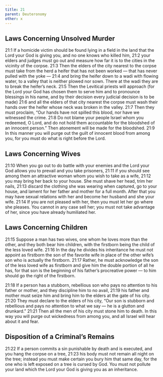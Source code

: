 ```yaml
---
title: 21
parent: Deuteronomy
other: x
---
```


## Laws Concerning Unsolved Murder

<a name="21:1">21:1</a> If a homicide victim should be found lying in a field in the land that the Lord your God is giving you, and no one knows who killed him, <a name="21:2">21:2</a> your elders and judges must go out and measure how far it is to the cities in the vicinity of the corpse. <a name="21:3">21:3</a> Then the elders of the city nearest to the corpse must take from the herd a heifer that has not been worked — that has never pulled with the yoke —  <a name="21:4">21:4</a> and bring the heifer down to a wadi with flowing water, to a valley that is neither plowed nor sown. There at the wadi they are to break the heifer’s neck. <a name="21:5">21:5</a> Then the Levitical priests will approach (for the Lord your God has chosen them to serve him and to pronounce blessings in his name, and by their decision every judicial decision is to be made) <a name="21:6">21:6</a> and all the elders of that city nearest the corpse must wash their hands over the heifer whose neck was broken in the valley. <a name="21:7">21:7</a> Then they must proclaim, “Our hands have not spilled this blood, nor have we witnessed the crime. <a name="21:8">21:8</a> Do not blame your people Israel whom you redeemed, O Lord, and do not hold them accountable for the bloodshed of an innocent person.” Then atonement will be made for the bloodshed. <a name="21:9">21:9</a> In this manner you will purge out the guilt of innocent blood from among you, for you must do what is right before the Lord.

## Laws Concerning Wives

<a name="21:10">21:10</a> When you go out to do battle with your enemies and the Lord your God allows you to prevail and you take prisoners, <a name="21:11">21:11</a> if you should see among them an attractive woman whom you wish to take as a wife, <a name="21:12">21:12</a> you may bring her back to your house. She must shave her head, trim her nails, <a name="21:13">21:13</a> discard the clothing she was wearing when captured, go to your house, and lament for her father and mother for a full month. After that you may have sexual relations with her and become her husband and she your wife. <a name="21:14">21:14</a> If you are not pleased with her, then you must let her go where she pleases. You cannot in any case sell her; you must not take advantage of her, since you have already humiliated her.

## Laws Concerning Children

<a name="21:15">21:15</a> Suppose a man has two wives, one whom he loves more than the other, and they both bear him children, with the firstborn being the child of the less loved wife. <a name="21:16">21:16</a> In the day he divides his inheritance he must not appoint as firstborn the son of the favorite wife in place of the other wife’s son who is actually the firstborn. <a name="21:17">21:17</a> Rather, he must acknowledge the son of the less loved wife as firstborn and give him the double portion of all he has, for that son is the beginning of his father’s procreative power — to him should go the right of the firstborn.

<a name="21:18">21:18</a> If a person has a stubborn, rebellious son who pays no attention to his father or mother, and they discipline him to no avail, <a name="21:19">21:19</a> his father and mother must seize him and bring him to the elders at the gate of his city. <a name="21:20">21:20</a> They must declare to the elders of his city, “Our son is stubborn and rebellious and pays no attention to what we say — he is a glutton and drunkard.” <a name="21:21">21:21</a> Then all the men of his city must stone him to death. In this way you will purge out wickedness from among you, and all Israel will hear about it and fear.

## Disposition of a Criminal’s Remains

<a name="21:22">21:22</a> If a person commits a sin punishable by death and is executed, and you hang the corpse on a tree, <a name="21:23">21:23</a> his body must not remain all night on the tree; instead you must make certain you bury him that same day, for the one who is left exposed on a tree is cursed by God. You must not pollute your land which the Lord your God is giving you as an inheritance.
